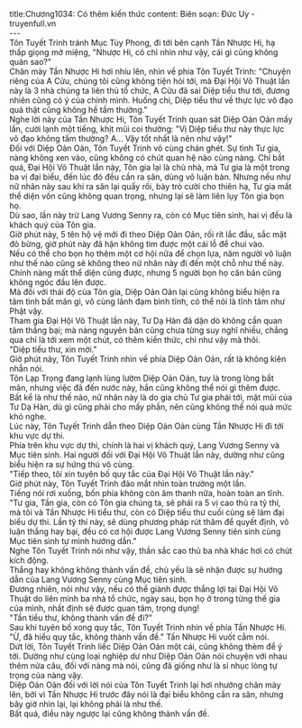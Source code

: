 title:Chương1034: Có thêm kiến thức
content:
Biên soạn: Đức Uy - truyenfull.vn<br>---<br>Tôn Tuyết Trinh tránh Mục Tùy Phong, đi tới bên cạnh Tần Nhược Hi, hạ thấp giọng mở miệng, "Nhược Hi, cô chỉ nhìn như vậy, cái gì cũng không quản sao?"<br>Chân mày Tần Nhược Hi hơi nhíu lên, nhìn về phía Tôn Tuyết Trinh: "Chuyện riêng của A Cửu, chúng tôi cũng không tiện hỏi tới, mà Đại Hội Võ Thuật lần này là 3 nhà chúng ta liên thủ tổ chức, A Cửu đã sai Diệp tiểu thư tới, đương nhiên cũng có ý của chính mình. Huống chi, Diệp tiểu thư về thực lực võ đạo quả thật cũng không hề tầm thường."<br>Nghe lời này của Tần Nhược Hi, Tôn Tuyết Trinh quan sát Diệp Oản Oản mấy lần, cười lạnh một tiếng, khịt mũi coi thường: "Vị Diệp tiểu thư này thực lực võ đạo không tầm thường? A... Vậy tốt nhất là nên như vậy!"<br>Đối với Diệp Oản Oản, Tôn Tuyết Trinh vô cùng chán ghét. Sự tình Tư gia, nàng không xen vào, cũng không có chút quan hệ nào cùng nàng. Chỉ bất quá, Đại Hội Võ Thuật lần này, Tôn gia lại là chủ nhà, mà Tư gia là một trong ba vị đại biểu, đến lúc đó đều cần ra sân, dùng võ luận bàn. Nhưng nếu như nữ nhân này sau khi ra sân lại quấy rối, bày trò cười cho thiên hạ, Tư gia mất thể diện vốn cũng không quan trọng, nhưng lại sẽ làm liên lụy Tôn gia bọn họ.<br>Dù sao, lần này trừ Lang Vương Senny ra, còn có Mục tiên sinh, hai vị đều là khách quý của Tôn gia.<br>Giờ phút này, 5 tên hộ vệ mới đi theo Diệp Oản Oản, rối rít lắc đầu, sắc mặt đỏ bừng, giờ phút này đã hận không tìm được một cái lỗ để chui vào.<br>Nếu có thể cho bọn họ thêm một cơ hội nữa để chọn lựa, năm người vô luận như thế nào cũng sẽ không theo nữ nhân này đi đến một chỗ như thế này. Chính nàng mất thể diện cũng được, nhưng 5 người bọn họ căn bản cũng không ngóc đầu lên được.<br>Mà đối với thái độ của Tôn gia, Diệp Oản Oản lại cũng không biểu hiện ra tâm tình bất mãn gì, vô cùng lãnh đạm bình tĩnh, có thể nói là tĩnh tâm như Phật vậy.<br>Tham gia Đại Hội Võ Thuật lần này, Tư Dạ Hàn đã dặn dò không cần quan tâm thắng bại; mà nàng nguyên bản cũng chưa từng suy nghĩ nhiều, chẳng qua chỉ là tới xem một chút, có thêm kiến thức, chỉ như vậy mà thôi.<br>"Diệp tiểu thư, xin mời."<br>Giờ phút này, Tôn Tuyết Trinh nhìn về phía Diệp Oản Oản, rất là không kiên nhẫn nói.<br>Tôn Lạp Trọng đang lạnh lùng lườm Diệp Oản Oản, tuy là trong lòng bất mãn, nhưng việc đã đến nước này, hắn cũng không thể nói gì thêm được.<br>Bất kể là như thế nào, nữ nhân này là do gia chủ Tư gia phái tới, mặt mũi của Tư Dạ Hàn, dù gì cũng phải cho mấy phần, nên cũng không thể nói quá mức khó nghe.<br>Lúc này, Tôn Tuyết Trinh dẫn theo Diệp Oản Oản cùng Tần Nhược Hi đi tới khu vực dự thi.<br>Phía trên khu vực dự thi, chính là hai vị khách quý, Lang Vương Senny và Mục tiên sinh. Hai người đối với Đại Hội Võ Thuật lần này, dường như cũng biểu hiện ra sự hứng thú vô cùng.<br>"Tiếp theo, tôi xin tuyên bố quy tắc của Đại Hội Võ Thuật lần này."<br>Giờ phút này, Tôn Tuyết Trinh đảo mắt nhìn toàn trường một lần.<br>Tiếng nói rơi xuống, bốn phía không còn âm thanh nữa, hoàn toàn an tĩnh.<br>"Tư gia, Tần gia, còn có Tôn gia chúng ta, sẽ phái ra 5 vị cao thủ ra tỷ thí, mà tôi và Tần Nhược Hi tiểu thư, còn có Diệp tiểu thư cuối cùng sẽ làm đại biểu dự thi. Lần tỷ thí này, sẽ dùng phương pháp rút thăm để quyết định, vô luận thắng hay bại, đều có cơ hội được Lang Vương Senny tiên sinh cùng Mục tiên sinh tự mình hướng dẫn."<br>Nghe Tôn Tuyết Trinh nói như vậy, thần sắc cao thủ ba nhà khác hơi có chút kích động.<br>Thắng hay không không thành vấn đề, chủ yếu là sẽ nhận được sự hướng dẫn của Lang Vương Senny cùng Mục tiên sinh.<br>Đương nhiên, nói như vậy, nếu có thể giành được thắng lợi tại Đại Hội Võ Thuật do liên minh ba nhà tổ chức, ngày sau, bọn họ ở trong từng thế gia của mình, nhất định sẽ được quan tâm, trọng dụng!<br>"Tần tiểu thư, không thành vấn đề đi?"<br>Sau khi tuyên bố xong quy tắc, Tôn Tuyết Trinh nhìn về phía Tần Nhược Hi.<br>"Ừ, đã hiểu quy tắc, không thành vấn đề." Tần Nhược Hi vuốt cằm nói.<br>Dứt lời, Tôn Tuyết Trinh liếc Diệp Oản Oản một cái, cũng không thèm để ý tới. Dường như cùng loại nghiệp dư như Diệp Oản Oản nói chuyện với nhau thêm nửa câu, đối với nàng mà nói, cũng đã giống như là sỉ nhục lòng tự trọng của nàng vậy.<br>Diệp Oản Oản đối với lời nói của Tôn Tuyết Trinh lại hơi nhướng chân mày lên, bởi vì Tần Nhược Hi trước đây nói là đại biểu không cần ra sân, nhưng bây giờ nhìn lại, lại không phải là như thế.<br>Bất quá, điều này ngược lại cũng không thành vấn đề.